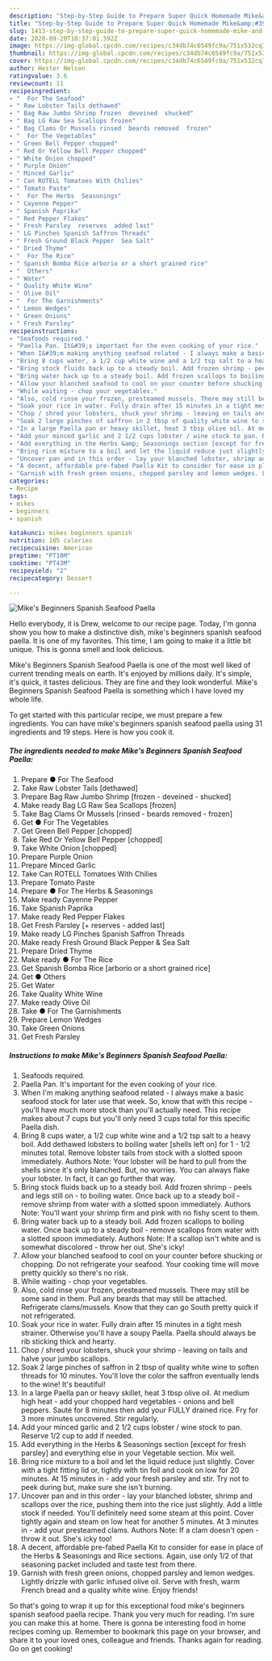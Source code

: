 ```yaml
---
description: "Step-by-Step Guide to Prepare Super Quick Homemade Mike&amp;#39;s Beginners Spanish Seafood Paella"
title: "Step-by-Step Guide to Prepare Super Quick Homemade Mike&amp;#39;s Beginners Spanish Seafood Paella"
slug: 1413-step-by-step-guide-to-prepare-super-quick-homemade-mike-and-39-s-beginners-spanish-seafood-paella
date: 2020-09-20T10:37:01.592Z
image: https://img-global.cpcdn.com/recipes/c34db74c6549fc9a/751x532cq70/mikes-beginners-spanish-seafood-paella-recipe-main-photo.jpg
thumbnail: https://img-global.cpcdn.com/recipes/c34db74c6549fc9a/751x532cq70/mikes-beginners-spanish-seafood-paella-recipe-main-photo.jpg
cover: https://img-global.cpcdn.com/recipes/c34db74c6549fc9a/751x532cq70/mikes-beginners-spanish-seafood-paella-recipe-main-photo.jpg
author: Hester Nelson
ratingvalue: 3.6
reviewcount: 11
recipeingredient:
- "  For The Seafood"
- " Raw Lobster Tails dethawed"
- " Bag Raw Jumbo Shrimp frozen  deveined  shucked"
- " Bag LG Raw Sea Scallops frozen"
- " Bag Clams Or Mussels rinsed  beards removed  frozen"
- "  For The Vegetables"
- " Green Bell Pepper chopped"
- " Red Or Yellow Bell Pepper chopped"
- " White Onion chopped"
- " Purple Onion"
- " Minced Garlic"
- " Can ROTELL Tomatoes With Chilies"
- " Tomato Paste"
- "  For The Herbs  Seasonings"
- " Cayenne Pepper"
- " Spanish Paprika"
- " Red Pepper Flakes"
- " Fresh Parsley  reserves  added last"
- " LG Pinches Spanish Saffron Threads"
- " Fresh Ground Black Pepper  Sea Salt"
- " Dried Thyme"
- "  For The Rice"
- " Spanish Bomba Rice arborio or a short grained rice"
- "  Others"
- " Water"
- " Quality White Wine"
- " Olive Oil"
- "  For The Garnishments"
- " Lemon Wedges"
- " Green Onions"
- " Fresh Parsley"
recipeinstructions:
- "Seafoods required."
- "Paella Pan. It&#39;s important for the even cooking of your rice."
- "When I&#39;m making anything seafood related - I always make a basic seafood stock for later use that week. So, know that with this recipe - you&#39;ll have much more stock than you&#39;ll actually need. This recipe makes about 7 cups but you&#39;ll only need 3 cups total for this specific Paella dish."
- "Bring 8 cups water, a 1/2 cup white wine and a 1/2 tsp salt to a heavy boil. Add dethawed lobsters to boiling water [shells left on] for 1 - 1/2 minutes total. Remove lobster tails from stock with a slotted spoon immediately. Authors Note: Your lobster will be hard to pull from the shells since it&#39;s only blanched. But, no worries. You can always flake your lobster. In fact, it can go further that way."
- "Bring stock fluids back up to a steady boil. Add frozen shrimp - peels and legs still on - to boiling water. Once back up to a steady boil - remove shrimp from water with a slotted spoon immediately. Authors Note: You&#39;ll want your shrimp firm and pink with no fishy scent to them."
- "Bring water back up to a steady boil. Add frozen scallops to boiling water. Once back up to a steady boil - remove scallops from water with a slotted spoon immediately. Authors Note: If a scallop isn&#39;t white and is somewhat discolored - throw her out. She&#39;s icky!"
- "Allow your blanched seafood to cool on your counter before shucking or chopping. Do not refrigerate your seafood. Your cooking time will move pretty quickly so there&#39;s no risk."
- "While waiting - chop your vegetables."
- "Also, cold rinse your frozen, presteamed mussels. There may still be some sand in them. Pull any beards that may still be attached. Refrigerate clams/mussels. Know that they can go South pretty quick if not refrigerated."
- "Soak your rice in water. Fully drain after 15 minutes in a tight mesh strainer. Otherwise you&#39;ll have a soupy Paella. Paella should always be rib sticking thick and hearty."
- "Chop / shred your lobsters, shuck your shrimp - leaving on tails and halve your jumbo scallops."
- "Soak 2 large pinches of saffron in 2 tbsp of quality white wine to soften threads for 10 minutes. You&#39;ll love the color the saffron eventually lends to the wine! It&#39;s beautiful!"
- "In a large Paella pan or heavy skillet, heat 3 tbsp olive oil. At medium high heat - add your chopped hard vegetables - onions and bell peppers. Sauté for 8 minutes then add your FULLY drained rice. Fry for 3 more minutes uncovered. Stir regularly."
- "Add your minced garlic and 2 1/2 cups lobster / wine stock to pan. Reserve 1/2 cup to add if needed."
- "Add everything in the Herbs &amp; Seasonings section [except for fresh parsley] and everything else in your Vegetable section. Mix well."
- "Bring rice mixture to a boil and let the liquid reduce just slightly. Cover with a tight fitting lid or, tightly with tin foil and cook on low for 20 minutes. At 15 minutes in - add your fresh parsley and stir. Try not to peek during but, make sure she isn&#39;t burning."
- "Uncover pan and in this order - lay your blanched lobster, shrimp and scallops over the rice, pushing them into the rice just slightly. Add a little stock if needed. You&#39;ll definitely need some steam at this point. Cover tightly again and steam on low heat for another 5 minutes. At 3 minutes in - add your presteamed clams. Authors Note: If a clam doesn&#39;t open - throw it out. She&#39;s icky too!"
- "A decent, affordable pre-fabed Paella Kit to consider for ease in place of the Herbs &amp; Seasonings and Rice sections. Again, use only 1/2 of that seasoning packet included and taste test from there."
- "Garnish with fresh green onions, chopped parsley and lemon wedges. Lightly drizzle with garlic infused olive oil. Serve with fresh, warm French bread and a quality white wine. Enjoy friends!"
categories:
- Recipe
tags:
- mikes
- beginners
- spanish

katakunci: mikes beginners spanish 
nutrition: 105 calories
recipecuisine: American
preptime: "PT10M"
cooktime: "PT43M"
recipeyield: "2"
recipecategory: Dessert

---
```



![Mike&#39;s Beginners Spanish Seafood Paella](https://img-global.cpcdn.com/recipes/c34db74c6549fc9a/751x532cq70/mikes-beginners-spanish-seafood-paella-recipe-main-photo.jpg)

Hello everybody, it is Drew, welcome to our recipe page. Today, I'm gonna show you how to make a distinctive dish, mike&#39;s beginners spanish seafood paella. It is one of my favorites. This time, I am going to make it a little bit unique. This is gonna smell and look delicious.

Mike&#39;s Beginners Spanish Seafood Paella is one of the most well liked of current trending meals on earth. It's enjoyed by millions daily. It's simple, it's quick, it tastes delicious. They are fine and they look wonderful. Mike&#39;s Beginners Spanish Seafood Paella is something which I have loved my whole life.




To get started with this particular recipe, we must prepare a few ingredients. You can have mike&#39;s beginners spanish seafood paella using 31 ingredients and 19 steps. Here is how you cook it.

<!--inarticleads1-->

##### The ingredients needed to make Mike&#39;s Beginners Spanish Seafood Paella:

1. Prepare  ● For The Seafood
1. Take  Raw Lobster Tails [dethawed]
1. Prepare  Bag Raw Jumbo Shrimp [frozen - deveined - shucked]
1. Make ready  Bag LG Raw Sea Scallops [frozen]
1. Take  Bag Clams Or Mussels [rinsed - beards removed - frozen]
1. Get  ● For The Vegetables
1. Get  Green Bell Pepper [chopped]
1. Take  Red Or Yellow Bell Pepper [chopped]
1. Take  White Onion [chopped]
1. Prepare  Purple Onion
1. Prepare  Minced Garlic
1. Take  Can ROTELL Tomatoes With Chilies
1. Prepare  Tomato Paste
1. Prepare  ● For The Herbs &amp; Seasonings
1. Make ready  Cayenne Pepper
1. Take  Spanish Paprika
1. Make ready  Red Pepper Flakes
1. Get  Fresh Parsley [+ reserves - added last]
1. Make ready  LG Pinches Spanish Saffron Threads
1. Make ready  Fresh Ground Black Pepper &amp; Sea Salt
1. Prepare  Dried Thyme
1. Make ready  ● For The Rice
1. Get  Spanish Bomba Rice [arborio or a short grained rice]
1. Get  ● Others
1. Get  Water
1. Take  Quality White Wine
1. Make ready  Olive Oil
1. Take  ● For The Garnishments
1. Prepare  Lemon Wedges
1. Take  Green Onions
1. Get  Fresh Parsley




<!--inarticleads2-->

##### Instructions to make Mike&#39;s Beginners Spanish Seafood Paella:

1. Seafoods required.
1. Paella Pan. It&#39;s important for the even cooking of your rice.
1. When I&#39;m making anything seafood related - I always make a basic seafood stock for later use that week. So, know that with this recipe - you&#39;ll have much more stock than you&#39;ll actually need. This recipe makes about 7 cups but you&#39;ll only need 3 cups total for this specific Paella dish.
1. Bring 8 cups water, a 1/2 cup white wine and a 1/2 tsp salt to a heavy boil. Add dethawed lobsters to boiling water [shells left on] for 1 - 1/2 minutes total. Remove lobster tails from stock with a slotted spoon immediately. Authors Note: Your lobster will be hard to pull from the shells since it&#39;s only blanched. But, no worries. You can always flake your lobster. In fact, it can go further that way.
1. Bring stock fluids back up to a steady boil. Add frozen shrimp - peels and legs still on - to boiling water. Once back up to a steady boil - remove shrimp from water with a slotted spoon immediately. Authors Note: You&#39;ll want your shrimp firm and pink with no fishy scent to them.
1. Bring water back up to a steady boil. Add frozen scallops to boiling water. Once back up to a steady boil - remove scallops from water with a slotted spoon immediately. Authors Note: If a scallop isn&#39;t white and is somewhat discolored - throw her out. She&#39;s icky!
1. Allow your blanched seafood to cool on your counter before shucking or chopping. Do not refrigerate your seafood. Your cooking time will move pretty quickly so there&#39;s no risk.
1. While waiting - chop your vegetables.
1. Also, cold rinse your frozen, presteamed mussels. There may still be some sand in them. Pull any beards that may still be attached. Refrigerate clams/mussels. Know that they can go South pretty quick if not refrigerated.
1. Soak your rice in water. Fully drain after 15 minutes in a tight mesh strainer. Otherwise you&#39;ll have a soupy Paella. Paella should always be rib sticking thick and hearty.
1. Chop / shred your lobsters, shuck your shrimp - leaving on tails and halve your jumbo scallops.
1. Soak 2 large pinches of saffron in 2 tbsp of quality white wine to soften threads for 10 minutes. You&#39;ll love the color the saffron eventually lends to the wine! It&#39;s beautiful!
1. In a large Paella pan or heavy skillet, heat 3 tbsp olive oil. At medium high heat - add your chopped hard vegetables - onions and bell peppers. Sauté for 8 minutes then add your FULLY drained rice. Fry for 3 more minutes uncovered. Stir regularly.
1. Add your minced garlic and 2 1/2 cups lobster / wine stock to pan. Reserve 1/2 cup to add if needed.
1. Add everything in the Herbs &amp; Seasonings section [except for fresh parsley] and everything else in your Vegetable section. Mix well.
1. Bring rice mixture to a boil and let the liquid reduce just slightly. Cover with a tight fitting lid or, tightly with tin foil and cook on low for 20 minutes. At 15 minutes in - add your fresh parsley and stir. Try not to peek during but, make sure she isn&#39;t burning.
1. Uncover pan and in this order - lay your blanched lobster, shrimp and scallops over the rice, pushing them into the rice just slightly. Add a little stock if needed. You&#39;ll definitely need some steam at this point. Cover tightly again and steam on low heat for another 5 minutes. At 3 minutes in - add your presteamed clams. Authors Note: If a clam doesn&#39;t open - throw it out. She&#39;s icky too!
1. A decent, affordable pre-fabed Paella Kit to consider for ease in place of the Herbs &amp; Seasonings and Rice sections. Again, use only 1/2 of that seasoning packet included and taste test from there.
1. Garnish with fresh green onions, chopped parsley and lemon wedges. Lightly drizzle with garlic infused olive oil. Serve with fresh, warm French bread and a quality white wine. Enjoy friends!




So that's going to wrap it up for this exceptional food mike&#39;s beginners spanish seafood paella recipe. Thank you very much for reading. I'm sure you can make this at home. There is gonna be interesting food in home recipes coming up. Remember to bookmark this page on your browser, and share it to your loved ones, colleague and friends. Thanks again for reading. Go on get cooking!
